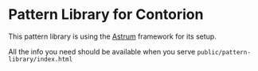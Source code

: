 # Pattern Library for Contorion

This pattern library is using the [Astrum](http://astrum.io) framework for its setup.

All the info you need should be available when you serve
`public/pattern-library/index.html`
